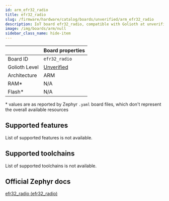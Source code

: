 ```yaml
---
id: arm_efr32_radio
title: efr32_radio
slug: /firmware/hardware/catalog/boards/unverified/arm_efr32_radio
description: IoT board efr32_radio, compatible with Golioth at unverified level.
image: /img/boards/arm/null
sidebar_class_name: hide-item
---
```


[//]: # (This is an auto-generated file, do not edit! Changes to it will be lost upon re-generation)



|                | Board properties     |
| -------------  | -------------------- |
| Board ID       | `efr32_radio` |
| Golioth Level  | [Unverified](/firmware/hardware#unverified-boards) |
| Architecture   | ARM |
| RAM*           | N/A |
| Flash*         | N/A |

\* values are as reported by Zephyr `.yaml` board files, which don't represent the overall available resources



## Supported features

List of supported features is not available.

## Supported toolchains

List of supported toolchains is not available.

## Official Zephyr docs

[efr32_radio (efr32_radio)](https://docs.zephyrproject.org/latest/boards/arm/efr32_radio/doc/index.html)
